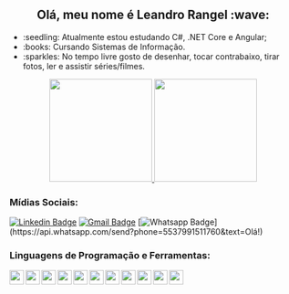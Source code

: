 <h2 align="center"> Olá, meu nome é Leandro Rangel :wave: </h2>

<ul>
  <li> :seedling: Atualmente estou estudando C#, .NET Core e Angular;
  <li> :books: Cursando Sistemas de Informação.
  <li> :sparkles: No tempo livre gosto de desenhar, tocar contrabaixo, tirar fotos, ler e assistir séries/filmes.
</ul>
  
<div align="center">
  <a href="https://github.com/leandrorangel94/">
    <img height="180em" src="https://github-readme-stats.vercel.app/api?username=leandrorangel94&show_icons=true&theme=gotham" />
    <img height="180em" src="https://github-readme-stats.vercel.app/api/top-langs/?username=leandrorangel94&layout=compact&theme=gotham" />
  </a>
</div>


<h3 align="left">
  Mídias Sociais: 
</h3>

[![Linkedin Badge](https://img.shields.io/badge/-LinkedIn-blue?style=flat-square&logo=Linkedin&logoColor=white&link=https://www.linkedin.com/in/leandrorangel94/)](https://www.linkedin.com/in/leandrorangel94/)
[![Gmail Badge](https://img.shields.io/badge/-Gmail-c14438?style=flat-square&logo=Gmail&logoColor=white&link=mailto:leandrorangel94.lr@gmail.com)](mailto:leandrorangel94.lr@gmail.com)
[![Whatsapp Badge](https://img.shields.io/badge/-Whatsapp-4CA143?style=flat-square&labelColor=4CA143&logo=whatsapp&logoColor=white&link=https://api.whatsapp.com/send?phone=5537991511760&text=Olá!)](https://api.whatsapp.com/send?phone=5537991511760&text=Olá!)


<h3 align="left"> Linguagens de Programação e Ferramentas: </h3>

<div align="left">
  <img align="left" src="https://user-images.githubusercontent.com/39461509/90299491-a2f4ae00-de6c-11ea-81a1-d1fbe537b539.png" width="25" />
  <img align="left" src="https://user-images.githubusercontent.com/39461509/90299489-a25c1780-de6c-11ea-8285-4f51428783b0.png" width="25" />
  <img align="left" src="https://user-images.githubusercontent.com/39461509/90299494-a425db00-de6c-11ea-9962-af493e5280d6.png" width="25" />
  <img align="left" src="https://user-images.githubusercontent.com/39461509/90299495-a425db00-de6c-11ea-87bb-ccbf5f1a88ab.png" width="25" />
  <img align="left" src="https://user-images.githubusercontent.com/39461509/117581059-3fcd3a80-b0d1-11eb-801c-d925961aecea.png" width="25" />
  <img align="left" src="https://user-images.githubusercontent.com/39461509/104844906-79bfca00-58b1-11eb-8e97-bfa0fe37c963.png" width="25" />
  <img align="left" src="https://user-images.githubusercontent.com/39461509/104844913-7f1d1480-58b1-11eb-98e8-39add88460b2.png" width="25" />
  <img align="left" src="https://user-images.githubusercontent.com/39461509/90299486-a1c38100-de6c-11ea-92ed-e92f20e1a05a.png" width="25" />
  <img align="left" src="https://user-images.githubusercontent.com/39461509/90299490-a2f4ae00-de6c-11ea-998a-f695fee11af3.png" width="25" />
  <img align="left" src="https://user-images.githubusercontent.com/39461509/90299512-b43dba80-de6c-11ea-9fd9-d24724dc93b2.png" width="25" />
  <img align="left" src="https://user-images.githubusercontent.com/39461509/90299493-a38d4480-de6c-11ea-9b5a-98359d9d83db.png" width="25" />
</div>
